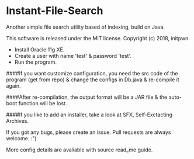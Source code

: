 # Instant-File-Search

Another simple file search utility based of indexing, build on Java.

This software is released under the MIT license.
Copyright (c) 2018, initpwn


* Install Oracle 11g XE.
* Create a user with name 'test' & password 'test'.
* Run the program.

####If you want customize configuration, you need the src code of the program (get from repo) & change the configs in Db.java & re-compile it again.

####After re-compilation, the output format will be a JAR file & the auto-boot function will be lost. 

####If you like to add an installer, take a look at SFX, Self-Exctacting Archives.

If you got any bugs, please create an issue.
Pull requests are always welcome. :")

More config details are avaliable with source read_me guide.

